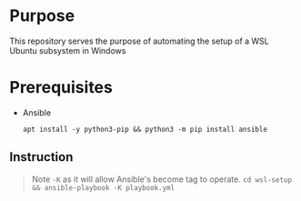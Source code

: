 # Purpose
This repository serves the purpose of automating the setup of a WSL Ubuntu subsystem in Windows

# Prerequisites
 - Ansible
	```
	apt install -y python3-pip && python3 -m pip install ansible
	```

## Instruction
> Note `-K` as it will allow Ansible's become tag to operate. 
```cd wsl-setup && ansible-playbook -K playbook.yml```
